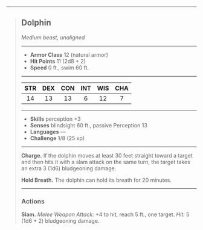 ***
> ## Dolphin
> *Medium beast, unaligned*
> 
> ***
> 
> - **Armor Class** 12 (natural armor)
> - **Hit Points** 11 (2d8 + 2)
> - **Speed** 0 ft., swim 60 ft.
> 
> ***
> 
> |STR|DEX|CON|INT|WIS|CHA|
> |:---:|:---:|:---:|:---:|:---:|:---:|
> |14|13|13|6|12|7|
> 
> ***
> 
> - **Skills** perception +3
> - **Senses** blindsight 60 ft., passive Perception 13
> - **Languages** —
> - **Challenge** 1/8 (25 xp)
> 
> ***
> 
> **Charge.** If the dolphin moves at least 30 feet straight toward a target and then hits it with a slam attack on the same turn, the target takes an extra 3 (1d6) bludgeoning damage.
> 
> **Hold Breath.** The dolphin can hold its breath for 20 minutes.
> 
> ***
> 
> ### Actions
> **Slam.** *Melee Weapon Attack:* +4 to hit, reach 5 ft., one target. *Hit:* 5 (1d6 + 2) bludgeoning damage.